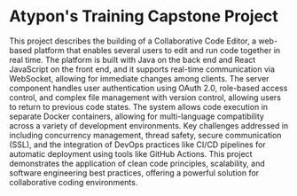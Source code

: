 # Atypon's Training Capstone Project

This project describes the building of a Collaborative Code Editor, a web-based platform that enables several users to edit and run code together in real time. The platform is built with Java on the back end and React JavaScript on the front end, and it supports real-time communication via WebSocket, allowing for immediate changes among clients. The server component handles user authentication using OAuth 2.0, role-based access control, and complex file management with version control, allowing users to return to previous code states. The system allows code execution in separate Docker containers, allowing for multi-language compatibility across a variety of development environments. Key challenges addressed in including concurrency management, thread safety, secure communication (SSL), and the integration of DevOps practices like CI/CD pipelines for automatic deployment using tools like GitHub Actions. This project demonstrates the application of clean code principles, scalability, and software engineering best practices, offering a powerful solution for collaborative coding environments.
